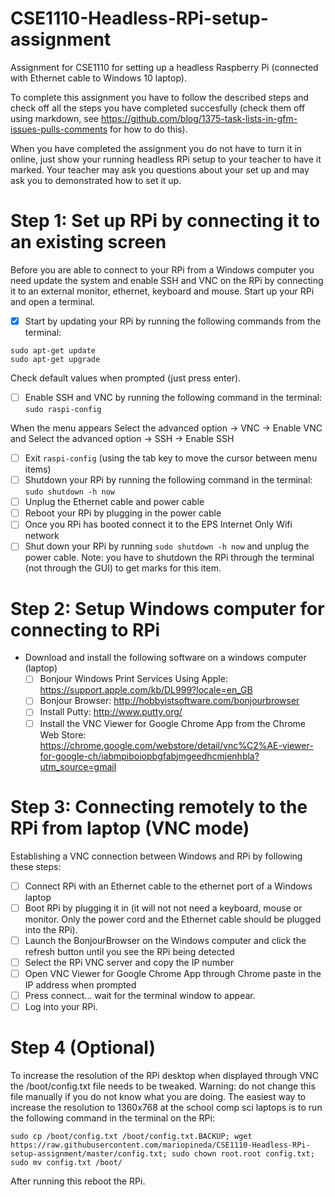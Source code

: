# CSE1110-Headless-RPi-setup-assignment
Assignment for CSE1110 for setting up a headless Raspberry Pi (connected with Ethernet cable to Windows 10 laptop).

To complete this assignment you have to follow the described steps and check off all the steps you have completed succesfully (check them off using markdown, see https://github.com/blog/1375-task-lists-in-gfm-issues-pulls-comments for how to do this). 

When you have completed the assignment you do not have to turn it in online, just show your running headless RPi setup to your teacher to have it marked. Your teacher may ask you questions about your set up and may ask you to demonstrated how to set it up.

# Step 1: Set up RPi by connecting it to an existing screen
Before you are able to connect to your RPi from a Windows computer you need update the system and enable SSH and VNC on the RPi by connecting it to an external monitor, ethernet, keyboard and mouse. Start up your RPi and open a terminal. 

- [x] Start by updating your RPi by running the following commands from the terminal:
```
sudo apt-get update
sudo apt-get upgrade
```
Check default values when prompted (just press enter).

- [ ] Enable SSH and VNC by running the following command in the terminal: ```sudo raspi-config```

When the menu appears  Select the advanced option -> VNC -> Enable VNC and Select the advanced option -> SSH -> Enable SSH 

- [ ] Exit ```raspi-config``` (using the tab key to move the cursor between menu items)
- [ ] Shutdown your RPi by running the following command in the terminal: ```sudo shutdown -h now```
- [ ] Unplug the Ethernet cable and power cable
- [ ] Reboot your RPi by plugging in the power cable
- [ ] Once you RPi has booted connect it to the EPS Internet Only Wifi network
- [ ] Shut down your RPi by running ```sudo shutdown -h now``` and unplug the power cable. Note: you have to shutdown the RPi through the terminal (not through the GUI) to get marks for this item.

# Step 2: Setup Windows computer for connecting to RPi
- Download and install the following software on a windows computer (laptop)
  - [ ] Bonjour Windows Print Services Using Apple: https://support.apple.com/kb/DL999?locale=en_GB
  - [ ] Bonjour Browser: http://hobbyistsoftware.com/bonjourbrowser
  - [ ] Install Putty: http://www.putty.org/
  - [ ] Install the VNC Viewer for Google Chrome App from the Chrome Web Store: https://chrome.google.com/webstore/detail/vnc%C2%AE-viewer-for-google-ch/iabmpiboiopbgfabjmgeedhcmjenhbla?utm_source=gmail

# Step 3: Connecting remotely to the RPi from laptop (VNC mode)
Establishing a VNC connection between Windows and RPi by following these steps:
- [ ] Connect RPi with an Ethernet cable to the ethernet port of a Windows laptop
- [ ] Boot RPi by plugging it in (it will not not need a keyboard, mouse or monitor. Only the power cord and the Ethernet cable should be plugged into the RPi).
- [ ] Launch the BonjourBrowser on the Windows computer and click the refresh button until you see the RPi being detected
- [ ] Select the RPi VNC server and copy the IP number
- [ ] Open VNC Viewer for Google Chrome App through Chrome paste in the IP address when prompted
- [ ] Press connect… wait for the terminal window to appear.
- [ ] Log into your RPi.

# Step 4 (Optional)
To increase the resolution of the RPi desktop when displayed through VNC the /boot/config.txt file needs to be tweaked. Warning: do not change this file manually if you do not know what you are doing. The easiest way to increase the resolution to  1360x768 at the school comp sci laptops is to run the following command in the terminal on the RPi:
```
sudo cp /boot/config.txt /boot/config.txt.BACKUP; wget https://raw.githubusercontent.com/mariopineda/CSE1110-Headless-RPi-setup-assignment/master/config.txt; sudo chown root.root config.txt; sudo mv config.txt /boot/
```
After running this reboot the RPi.
